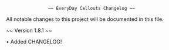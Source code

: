 					~~ EveryDay Callouts Changelog ~~


All notable changes to this project will be documented in this file.


~~ Version 1.8.1 ~~

• Added CHANGELOG!
